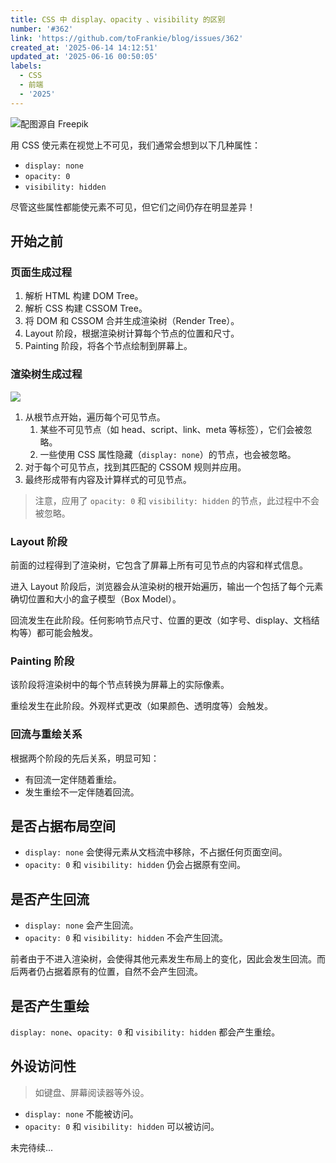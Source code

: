 ```yaml
---
title: CSS 中 display、opacity 、visibility 的区别
number: '#362'
link: 'https://github.com/toFrankie/blog/issues/362'
created_at: '2025-06-14 14:12:51'
updated_at: '2025-06-16 00:50:05'
labels:
  - CSS
  - 前端
  - '2025'
---
```


![配图源自 Freepik](https://cdn.jsdelivr.net/gh/toFrankie/blog@main/images/2025/6/1750006164441.jpg)

用 CSS 使元素在视觉上不可见，我们通常会想到以下几种属性：

- `display: none`
- `opacity: 0`
- `visibility: hidden`

尽管这些属性都能使元素不可见，但它们之间仍存在明显差异！

## 开始之前

### 页面生成过程

1. 解析 HTML 构建 DOM Tree。
2. 解析 CSS 构建 CSSOM Tree。
3. 将 DOM 和 CSSOM 合并生成渲染树（Render Tree）。
4. Layout 阶段，根据渲染树计算每个节点的位置和尺寸。
5. Painting 阶段，将各个节点绘制到屏幕上。

### 渲染树生成过程

![](https://cdn.jsdelivr.net/gh/toFrankie/blog@main/images/2025/6/1750002005031.png)

1. 从根节点开始，遍历每个可见节点。
    1. 某些不可见节点（如 head、script、link、meta 等标签），它们会被忽略。
    2. 一些使用 CSS 属性隐藏（`display: none`）的节点，也会被忽略。
2. 对于每个可见节点，找到其匹配的 CSSOM 规则并应用。
3. 最终形成带有内容及计算样式的可见节点。

> 注意，应用了 `opacity: 0` 和 `visibility: hidden` 的节点，此过程中不会被忽略。

### Layout 阶段

前面的过程得到了渲染树，它包含了屏幕上所有可见节点的内容和样式信息。

进入 Layout 阶段后，浏览器会从渲染树的根开始遍历，输出一个包括了每个元素确切位置和大小的盒子模型（Box Model）。

回流发生在此阶段。任何影响节点尺寸、位置的更改（如字号、display、文档结构等）都可能会触发。

### Painting 阶段

该阶段将渲染树中的每个节点转换为屏幕上的实际像素。

重绘发生在此阶段。外观样式更改（如果颜色、透明度等）会触发。

### 回流与重绘关系

根据两个阶段的先后关系，明显可知：

- 有回流一定伴随着重绘。
- 发生重绘不一定伴随着回流。

## 是否占据布局空间

- `display: none` 会使得元素从文档流中移除，不占据任何页面空间。
- `opacity: 0` 和 `visibility: hidden` 仍会占据原有空间。

## 是否产生回流

- `display: none` 会产生回流。
- `opacity: 0` 和 `visibility: hidden` 不会产生回流。

前者由于不进入渲染树，会使得其他元素发生布局上的变化，因此会发生回流。而后两者仍占据着原有的位置，自然不会产生回流。

## 是否产生重绘

`display: none`、`opacity: 0` 和 `visibility: hidden` 都会产生重绘。

## 外设访问性

> 如键盘、屏幕阅读器等外设。

- `display: none` 不能被访问。
- `opacity: 0` 和 `visibility: hidden` 可以被访问。

未完待续...
